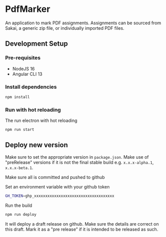 # PdfMarker

An application to mark PDF assignments. Assignments can be sourced from Sakai, a generic zip file, 
or individually imported PDF files.

## Development Setup

### Pre-requisites
- NodeJS 16
- Angular CLI 13

### Install dependencies
```bash
npm install
```

### Run with hot reloading
The run electron with hot reloading
```bash
npm run start
```

## Deploy new version
Make sure to set the appropriate version in `package.json`. Make use of "preRelease" versions if it is not
the final stable build e.g. `x.x.x-alpha.1`, `x.x.x-beta.1`.

Make sure all is committed and pushed to github

Set an environment variable with your github token
```bash
GH_TOKEN=ghp_xxxxxxxxxxxxxxxxxxxxxxxxxxxxxxxxxxxx
```
Run the build
```bash
npm run deploy
```
It will deploy a draft release on github. Make sure the details are correct on this draft.
Mark it as a "pre release" if it is intended to be released as such.
